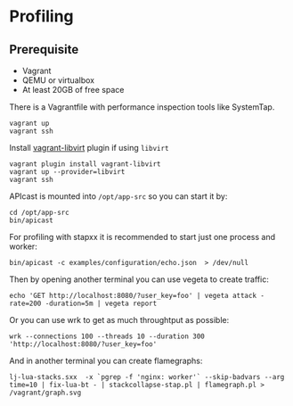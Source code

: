 # Profiling

## Prerequisite
* Vagrant
* QEMU or virtualbox
* At least 20GB of free space

There is a Vagrantfile with performance inspection tools like SystemTap.

```shell
vagrant up
vagrant ssh
```

Install [vagrant-libvirt](https://github.com/vagrant-libvirt/vagrant-libvirt) plugin if using `libvirt`

```
vagrant plugin install vagrant-libvirt
vagrant up --provider=libvirt
vagrant ssh
```

APIcast is mounted into `/opt/app-src` so you can start it by:

```shell
cd /opt/app-src
bin/apicast
```

For profiling with stapxx it is recommended to start just one process and worker:

```shell
bin/apicast -c examples/configuration/echo.json  > /dev/null
```

Then by opening another terminal you can use vegeta to create traffic:

```shell
echo 'GET http://localhost:8080/?user_key=foo' | vegeta attack -rate=200 -duration=5m | vegeta report
```

Or you can use wrk to get as much throughtput as possible:

```shell
wrk --connections 100 --threads 10 --duration 300 'http://localhost:8080/?user_key=foo'
```

And in another terminal you can create flamegraphs:

```shell
lj-lua-stacks.sxx  -x `pgrep -f 'nginx: worker'` --skip-badvars --arg time=10 | fix-lua-bt - | stackcollapse-stap.pl | flamegraph.pl > /vagrant/graph.svg
```
